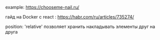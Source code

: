 example: https://chooseme-nail.ru/

гайд на Docker с react : https://habr.com/ru/articles/735274/


position: 'relative' позволяет хранить накладывать элементы друг на друга